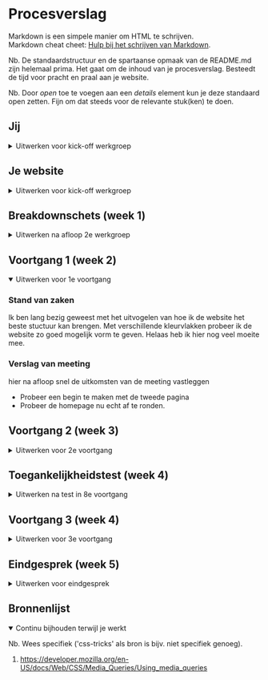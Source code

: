 # Procesverslag
Markdown is een simpele manier om HTML te schrijven.  
Markdown cheat cheet: [Hulp bij het schrijven van Markdown](https://github.com/adam-p/markdown-here/wiki/Markdown-Cheatsheet).

Nb. De standaardstructuur en de spartaanse opmaak van de README.md zijn helemaal prima. Het gaat om de inhoud van je procesverslag. Besteedt de tijd voor pracht en praal aan je website.

Nb. Door *open* toe te voegen aan een *details* element kun je deze standaard open zetten. Fijn om dat steeds voor de relevante stuk(ken) te doen.





## Jij

<details>
<summary>Uitwerken voor kick-off werkgroep</summary>

### Auteur:
Kiki Nova de Ruig

#### Je startniveau:
Piste Rood

#### Je focus:
Responsive (Wanneer er gemerkt wordt dat dit lukt wil ik graag beide aanpakken.)
 
</details>





## Je website

<details>
<summary>Uitwerken voor kick-off werkgroep</summary>

### Je opdracht:
Lois Jeans:
https://loisjeanstore.com/

#### Screenshot(s) van de eerste pagina (small screen): 
Homepage - Lois Jeans 
<br><br>
<img src="images/homepage/1.PNG" width="375px" alt="Beginscherm, fullscreen slider.">
<img src="images/homepage/2.PNG" width="375px" alt="Lois Latest, nieuwe producten.">
<img src="images/homepage/3.PNG" width="375px" alt="Slider Woman & Men Store + fitguide informatie met button.">
<img src="images/homepage/4.PNG" width="375px" alt="Afbeeldingen Lois Jeans.">
<img src="images/homepage/5.PNG" width="375px" alt="Blogpost van Journal 17, Read more button.">
<img src="images/homepage/6.PNG" width="375px" alt="As Seen on, Slider met personen die het merk dragen.">
<img src="images/homepage/7.PNG" width="375px" alt="Follow us, Afbeeldingsgrid met sociale media post.">
<img src="images/homepage/8.PNG" width="375px" alt="Footer menu.">

#### Screenshot(s) van de tweede pagina (small screen):
Women Productpage - See all - Lois Jeans  
<br><br>
<img src="images/productpage/1.PNG" width="375px" alt="omschrijving van de pagina">
<img src="images/productpage/2.PNG" width="375px" alt="omschrijving van de pagina">
 
</details>



## Breakdownschets (week 1)

<details>
<summary>Uitwerken na afloop 2e werkgroep</summary>

### De hele pagina: 
<img src="images/breakdownschets-loisjeanstore.jpg" width="375px" alt="breakdown van de hele pagina">

### Dynamisch deel (bijv menu): 
<img src="images/menu-breakdownsheets.jpg" width="375px" alt="breakdown van het menu">

### Wellicht nog een dynamisch deel (bijv filter): 
<img src="images/filter-breakdownsheets.jpg" width="375px" alt="breakdown van het filter menu">

</details>





## Voortgang 1 (week 2)

<details open>
<summary>Uitwerken voor 1e voortgang</summary>

### Stand van zaken
Ik ben lang bezig geweest met het uitvogelen van hoe ik de website het beste stuctuur kan brengen. 
Met verschillende kleurvlakken probeer ik de website zo goed mogelijk vorm te geven. Helaas heb ik hier nog veel moeite mee. 

### Verslag van meeting
hier na afloop snel de uitkomsten van de meeting vastleggen

- Probeer een begin te maken met de tweede pagina 
- Probeer de homepage nu echt af te ronden. 

</details>





## Voortgang 2 (week 3)

<details>
<summary>Uitwerken voor 2e voortgang</summary>

### Stand van zaken
Bij dit voortgang gesprek was ik helaas niet aanwezig vanwege mijn migraine en koorts. 


### Verslag van meeting
hier na afloop snel de uitkomsten van de meeting vastleggen

N.v.t.

</details>





## Toegankelijkheidstest (week 4)

<details>
<summary>Uitwerken na test in 8e voortgang</summary>

### Bevindingen
Lijst met je bevindingen die in de test naar voren kwamen:

#### Screenreader
Tijdens de les van donderdag 9 december hebben wij verschillende testen gedaan. De screenreader was hier 1 van. 
De website links worden goed opgelezen. En de headings ook. De website zou dus te volgen zijn als je blind/slecht zient bent. 


#### Muis en toetsenboard. 
Ook met de tabs en het toetsenboard kan je door de website geleid worden. Ondanks dat de website nog geoptimaliseert moet worden. 
Hier kan dus alleen nog maar verbetering in komen.


#### Schrokaparaat.
Dit was vooral een beleving voor mijzelf. De knoppen waren groot genoeg om op te kunnen klikken. Alleen het blijft lastig met deze aandoening om uberhaupt goed gebruik te maken van een toetsenboard of muis. 

</details>





## Voortgang 3 (week 4)

<details>
<summary>Uitwerken voor 3e voortgang</summary>

### Stand van zaken
Het is gelukt om een slider te plaatsen in mijn website. Helaas klopt er iets niet, waardoor de site buiten de marges valt. 
Dit kost teveel tijd om momenteel op te lossen. Daarom heb ik besloten deze weg te halen en te kiezen voor eens standaar vaste header.
Helaas, ik heb het geprobeert. Door dat er verschillende sections gebruikt werden in deze banner heb ik ervoor gekozen de site opnieuw over te schrijven. 
In een nieuw document zodat de CSS van de andere onderdelen van de website weer kloppen. Het is namelijk een te grote puzzel om de slider weg te halen en de rest kloppend te krijgen. Hierbij kan ik ook beter gaan opletten naar de website responsive maken. 


### Verslag van meeting

 N.v.t.
</details>




## Eindgesprek (week 5)

<details>
<summary>Uitwerken voor eindgesprek</summary>

### Stand van zaken
Ik had veel moeite met het coderen van de Lois Jeans website. De onderdelen van de website had ik soms wat onderschat.
Vooral dit onderdeel:
<img src="images/eind1" width="375px" alt="scrollmenu">

Daarnaast heb ik geleerd om te gaan met Media queries.
<img src="images/eind2" width="375px" alt="footer1">
<img src="images/eind3" width="375px" alt="footer2">
<img src="images/eind4" width="375px" alt="code">
 
### Screenshot(s)

Het eindresultaat:
<img src="images/final" width="375px" alt="final">
 <img src="images/final1" width="375px" alt="final2">



</details>





## Bronnenlijst

<details open>
<summary>Continu bijhouden terwijl je werkt</summary>

Nb. Wees specifiek ('css-tricks' als bron is bijv. niet specifiek genoeg).

1. https://developer.mozilla.org/en-US/docs/Web/CSS/Media_Queries/Using_media_queries

</details>

